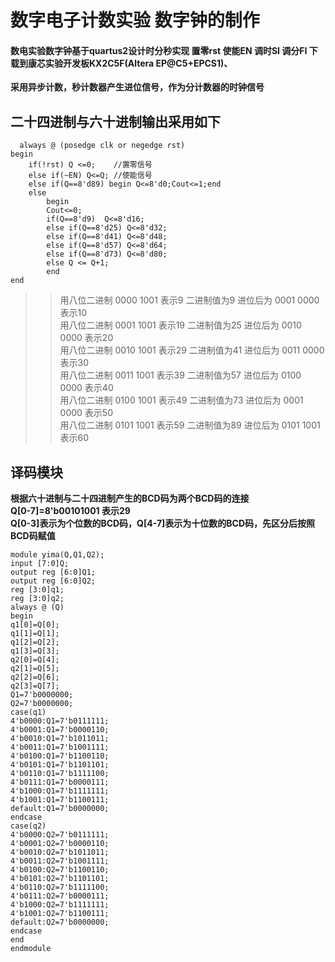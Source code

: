 # 数字电子计数实验 数字钟的制作
#### 数电实验数字钟基于quartus2设计时分秒实现 置零rst  使能EN 调时SI  调分FI  下载到康芯实验开发板KX2C5F(Altera EP@C5+EPCS1)、
**采用异步计数，秒计数器产生进位信号，作为分计数器的时钟信号**
## 二十四进制与六十进制输出采用如下
```
  always @ (posedge clk or negedge rst)
begin  
	if(!rst) Q <=0;    //置零信号
	else if(~EN) Q<=Q; //使能信号
	else if(Q==8'd89) begin Q<=8'd0;Cout<=1;end 
	else 
	    begin 
		Cout<=0;
		if(Q==8'd9)  Q<=8'd16; 
		else if(Q==8'd25) Q<=8'd32;
		else if(Q==8'd41) Q<=8'd48;
		else if(Q==8'd57) Q<=8'd64;
		else if(Q==8'd73) Q<=8'd80;
		else Q <= Q+1;
		end
end 
```
>>用八位二进制 0000 1001  表示9   二进制值为9   进位后为 0001 0000  表示10<br>
>>用八位二进制 0001 1001  表示19  二进制值为25  进位后为 0010 0000  表示20<br>
>>用八位二进制 0010 1001  表示29  二进制值为41  进位后为 0011 0000  表示30<br>
>>用八位二进制 0011 1001  表示39  二进制值为57  进位后为 0100 0000  表示40<br>
>>用八位二进制 0100 1001  表示49  二进制值为73  进位后为 0001 0000  表示50<br>
>>用八位二进制 0101 1001  表示59  二进制值为89  进位后为 0101 1001  表示60<br>
## 译码模块
**根据六十进制与二十四进制产生的BCD码为两个BCD码的连接<br>
Q[0-7]=8'b00101001 表示29<br>
Q[0-3]表示为个位数的BCD码，Q[4-7]表示为十位数的BCD码，先区分后按照BCD码赋值**
```
module yima(Q,Q1,Q2);
input [7:0]Q;
output reg [6:0]Q1;
output reg [6:0]Q2;
reg [3:0]q1;
reg [3:0]q2;
always @ (Q)
begin 
q1[0]=Q[0];
q1[1]=Q[1];
q1[2]=Q[2];
q1[3]=Q[3];
q2[0]=Q[4];
q2[1]=Q[5];
q2[2]=Q[6];
q2[3]=Q[7];
Q1=7'b0000000;
Q2=7'b0000000;
case(q1)
4'b0000:Q1=7'b0111111;
4'b0001:Q1=7'b0000110;
4'b0010:Q1=7'b1011011;
4'b0011:Q1=7'b1001111;
4'b0100:Q1=7'b1100110;
4'b0101:Q1=7'b1101101;
4'b0110:Q1=7'b1111100;
4'b0111:Q1=7'b0000111;
4'b1000:Q1=7'b1111111;
4'b1001:Q1=7'b1100111;
default:Q1=7'b0000000;
endcase
case(q2)
4'b0000:Q2=7'b0111111;
4'b0001:Q2=7'b0000110;
4'b0010:Q2=7'b1011011;
4'b0011:Q2=7'b1001111;
4'b0100:Q2=7'b1100110;
4'b0101:Q2=7'b1101101;
4'b0110:Q2=7'b1111100;
4'b0111:Q2=7'b0000111;
4'b1000:Q2=7'b1111111;
4'b1001:Q2=7'b1100111;
default:Q2=7'b0000000;
endcase
end 
endmodule 
```

